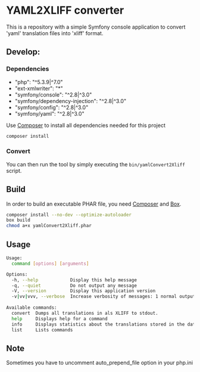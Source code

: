 # YAML2XLIFF converter

This is a repository with a simple Symfony console application to convert 'yaml' translation files into 'xliff' format.

## Develop:

### Dependencies
* "php": "^5.3.9|^7.0"
* "ext-xmlwriter": "*"
* "symfony/console": "^2.8|^3.0"
* "symfony/dependency-injection": "^2.8|^3.0"
* "symfony/config": "^2.8|^3.0"
* "symfony/yaml": "^2.8|^3.0"


Use [Composer](https://getcomposer.org/) to install all dependencies needed for this project 

```bash
composer install

```

### Convert
You can then run the tool by simply executing the `bin/yamlConvert2Xliff` script.


## Build

In order to build an executable PHAR file, you need
[Composer](https://getcomposer.org) and [Box](http://box-project.github.io/box2/).

```bash
composer install --no-dev --optimize-autoloader
box build
chmod a+x yamlConvert2Xliff.phar
```

## Usage

```bash
Usage:
  command [options] [arguments]

Options:
  -h, --help            Display this help message
  -q, --quiet           Do not output any message
  -V, --version         Display this application version
  -v|vv|vvv, --verbose  Increase verbosity of messages: 1 normal output, 2 more verbose output and 3 for debug
  
Available commands:
  convert  Dumps all translations in als XLIFF to stdout.
  help     Displays help for a command
  info     Displays statistics about the translations stored in the database.
  list     Lists commands
```

## Note
Sometimes you have to uncomment auto_prepend_file option in your php.ini
